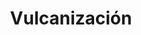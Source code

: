 ---
title: "Vulcanización"
url: /padre-las-casas/vulcanizacion-bombero-arturo-barnet/
shop: neumáticos
---